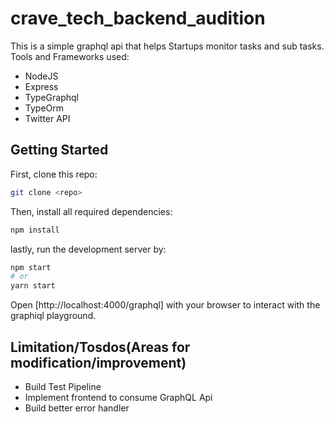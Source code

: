 # crave_tech_backend_audition

This is a simple graphql api that helps Startups monitor tasks and sub tasks.
Tools and Frameworks used:
* NodeJS
* Express
* TypeGraphql
* TypeOrm
* Twitter  API

## Getting Started

First, clone this repo:
```bash
git clone <repo>
```
Then, install all required dependencies:
```bash
npm install
```

lastly, run the development server by:
```bash
npm start
# or
yarn start
```

Open [http://localhost:4000/graphql] with your browser to interact with the graphiql playground.


## Limitation/Tosdos(Areas for modification/improvement)
* Build Test Pipeline
* Implement frontend to consume GraphQL Api
* Build better error handler